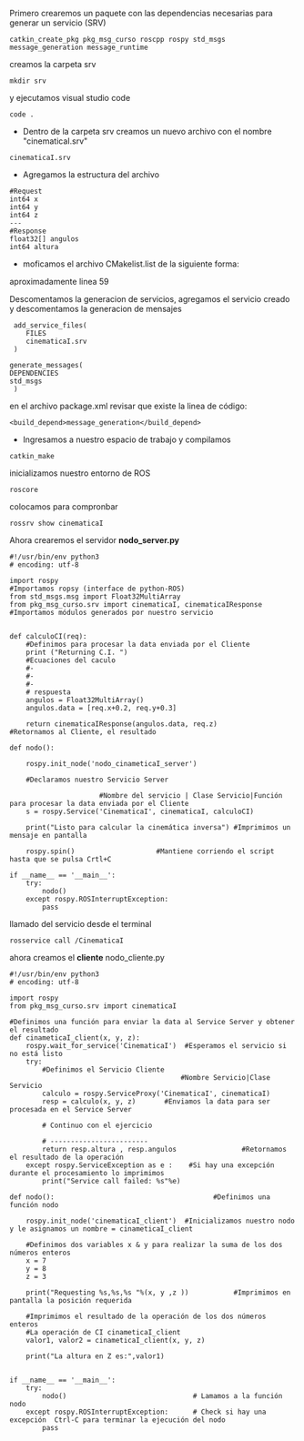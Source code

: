 Primero crearemos un paquete con las dependencias necesarias para generar un servicio (SRV)
```
catkin_create_pkg pkg_msg_curso roscpp rospy std_msgs message_generation message_runtime
```
creamos la carpeta srv

```
mkdir srv
```
y ejecutamos visual studio code
```
code .
```
* Dentro de la carpeta srv creamos un nuevo archivo con el nombre
"cinematicaI.srv"

```
cinematicaI.srv
```
* Agregamos la estructura del archivo

```
#Request
int64 x
int64 y
int64 z
---
#Response
float32[] angulos
int64 altura
```
* moficamos el archivo CMakelist.list de la siguiente forma:

 aproximadamente linea 59

Descomentamos la generacion de servicios, agregamos el servicio creado y descomentamos la generacion de mensajes

```
 add_service_files(
    FILES
    cinematicaI.srv
 )

generate_messages(
DEPENDENCIES
std_msgs
 )
```
 en el archivo package.xml revisar que existe la linea de código:

```
<build_depend>message_generation</build_depend>
```
* Ingresamos a nuestro espacio de trabajo y compilamos 
```
catkin_make
```
inicializamos nuestro entorno de ROS
```
roscore
```
colocamos para compronbar
```
rossrv show cinematicaI
```
Ahora crearemos el servidor **nodo_server.py**
```
#!/usr/bin/env python3                         
# encoding: utf-8

import rospy                                                       #Importamos ropsy (interface de python-ROS)
from std_msgs.msg import Float32MultiArray
from pkg_msg_curso.srv import cinematicaI, cinematicaIResponse     #Importamos módulos generados por nuestro servicio


def calculoCI(req):
    #Definimos para procesar la data enviada por el Cliente
    print ("Returning C.I. ")      
    #Ecuaciones del caculo
    #-
    #-
    #-
    # respuesta
    angulos = Float32MultiArray()
    angulos.data = [req.x+0.2, req.y+0.3]
    
    return cinematicaIResponse(angulos.data, req.z)         #Retornamos al Cliente, el resultado 

def nodo():                                                                                         

    rospy.init_node('nodo_cinameticaI_server') 

    #Declaramos nuestro Servicio Server 
       
                      #Nombre del servicio | Clase Servicio|Función para procesar la data enviada por el Cliente     
    s = rospy.Service('CinematicaI', cinematicaI, calculoCI)   

    print("Listo para calcular la cinemática inversa") #Imprimimos un mensaje en pantalla

    rospy.spin()                    #Mantiene corriendo el script hasta que se pulsa Crtl+C

if __name__ == '__main__':                                  
    try:
        nodo()                                                             
    except rospy.ROSInterruptException:       
        pass                                                                                                                                                     
 ```
llamado del servicio desde el terminal 

```
rosservice call /CinematicaI
```

ahora creamos el **cliente** 
nodo_cliente.py
```
#!/usr/bin/env python3                         
# encoding: utf-8

import rospy                                    
from pkg_msg_curso.srv import cinematicaI

#Definimos una función para enviar la data al Service Server y obtener el resultado
def cinameticaI_client(x, y, z):           
    rospy.wait_for_service('CinematicaI')  #Esperamos el servicio si no está listo                                                                
    try:
        #Definimos el Servicio Cliente 
                                          #Nombre Servicio|Clase Servicio
        calculo = rospy.ServiceProxy('CinematicaI', cinematicaI)  
        resp = calculo(x, y, z)       #Enviamos la data para ser procesada en el Service Server

        # Continuo con el ejercicio

        # ------------------------
        return resp.altura , resp.angulos                #Retornamos el resultado de la operación
    except rospy.ServiceException as e :    #Si hay una excepción durante el procesamiento lo imprimimos
        print("Service call failed: %s"%e)

def nodo():                                       #Definimos una función nodo                                   

    rospy.init_node('cinematicaI_client')  #Inicializamos nuestro nodo y le asignamos un nombre = cinameticaI_client

    #Definimos dos variables x & y para realizar la suma de los dos números enteros
    x = 7                                         
    y = 8
    z = 3

    print("Requesting %s,%s,%s "%(x, y ,z ))           #Imprimimos en pantalla la posición requerida

    #Imprimimos el resultado de la operación de los dos números enteros
    #La operación de CI cinameticaI_client
    valor1, valor2 = cinameticaI_client(x, y, z)

    print("La altura en Z es:",valor1)


if __name__ == '__main__':                                  
    try:
        nodo()                               # Lamamos a la función nodo
    except rospy.ROSInterruptException:      # Check si hay una excepción  Ctrl-C para terminar la ejecución del nodo
        pass
```
